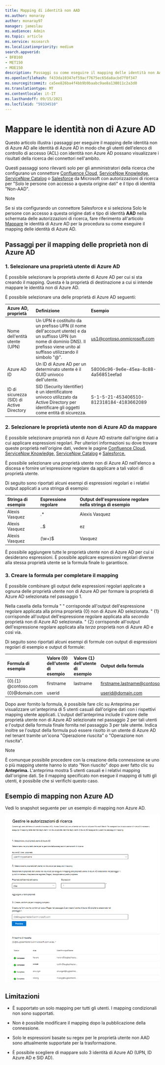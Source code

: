 ```yaml
---
title: Mapping di identità non AAD
ms.author: monaray
author: monaray97
manager: jameslau
ms.audience: Admin
ms.topic: article
ms.service: mssearch
ms.localizationpriority: medium
search.appverid:
- BFB160
- MET150
- MOE150
description: Passaggi su come eseguire il mapping delle identità non AAD
ms.openlocfilehash: f433da10347ef59acf7675ec65da8acbd7f0f347
ms.sourcegitcommit: ca5ee826ba4f4bb9b9baabc9ae8a130011c2a3d0
ms.translationtype: MT
ms.contentlocale: it-IT
ms.lasthandoff: 09/15/2021
ms.locfileid: "59334510"
---
```

# <a name="map-your-non-azure-ad-identities"></a>Mappare le identità non di Azure AD  

Questo articolo illustra i passaggi per eseguire il mapping delle identità non di Azure AD alle identità di Azure AD in modo che gli utenti dell'elenco di controllo di accesso (ACL) con identità non Azure AD possano visualizzare i risultati della ricerca dei connettori nell'ambito.

Questi passaggi sono rilevanti solo per gli amministratori della ricerca che configurano un connettore [Confluence Cloud,](confluence-cloud-connector.md) [ServiceNow Knowledge,](servicenow-knowledge-connector.md) [ServiceNow Catalog](servicenow-catalog-connector.md) o [Salesforce](salesforce-connector.md) da Microsoft con autorizzazioni di ricerca per "Solo le persone con accesso a questa origine dati" e il tipo di identità "Non-AAD".

>[!NOTE]
>Se si sta configurando un  connettore Salesforce e si seleziona Solo le persone con accesso a questa origine dati e tipo di identità **AAD** nella schermata delle autorizzazioni di ricerca, fare riferimento all'articolo [Mappare](map-aad.md) le identità di Azure AD per la procedura su come eseguire il mapping delle identità di Azure AD.  

## <a name="steps-for-mapping-your-non-azure-ad-properties"></a>Passaggi per il mapping delle proprietà non di Azure AD

### <a name="1-select-an-azure-ad-user-property"></a>1. Selezionare una proprietà utente di Azure AD  

È possibile selezionare la proprietà utente di Azure AD per cui si sta creando il mapping. Questa è la proprietà di destinazione a cui si intende mappare le identità non di Azure AD.  

È possibile selezionare una delle proprietà di Azure AD seguenti:

| Azure AD, proprietà    | Definizione           | Esempio         |
| :------------------- | :------------------- |:--------------- |
| Nome dell'entità utente (UPN)  | Un UPN è costituito da un prefisso UPN (il nome dell'account utente) e da un suffisso UPN (un nome di dominio DNS). Il prefisso viene unito al suffisso utilizzando il simbolo "@". | us1@contoso.onmicrosoft.com |
| Azure AD ID                 | Un ID di Azure AD per un determinato utente è il GUID univoco dell'utente.                 | 58006c96-9e6e-45ea-8c88-4a56851eefad            |
| ID di sicurezza (SID) di Active Directory                  | SID (Security Identifier) è un identificatore univoco utilizzato da Active Directory per identificare gli oggetti come entità di sicurezza.                  | S-1-5-21-453406510-812318184-4183662089             |

### <a name="2-select-non-azure-ad-user-properties-to-map"></a>2. Selezionare le proprietà utente non di Azure AD da mappare

È possibile selezionare proprietà non di Azure AD estrarte dall'origine dati a cui applicare espressioni regolari. Per ulteriori informazioni su dove trovare queste proprietà nell'origine dati, vedere le pagine [Confluence Cloud,](confluence-cloud-connector.md) [ServiceNow Knowledge,](servicenow-knowledge-connector.md) [ServiceNow Catalog](servicenow-catalog-connector.md) e [Salesforce.](salesforce-connector.md)  

È possibile selezionare una proprietà utente non di Azure AD nell'elenco a discesa e fornire un'espressione regolare da applicare a tali valori di proprietà utente.

Di seguito sono riportati alcuni esempi di espressioni regolari e i relativi output applicati a una stringa di esempio: 

| Stringa di esempio                  | Espressione regolare                 | Output dell'espressione regolare nella stringa di esempio           |
| :------------------- | :------------------- |:---------------|
| Alexis Vasquez  | .* | Alexis Vasquez |
| Alexis Vasquez                 | ..$                 | ez            |
| Alexis Vasquez                  | (\w+)$                  | Vasquez             |

È possibile aggiungere tutte le proprietà utente non di Azure AD per cui si desiderano espressioni. È possibile applicare espressioni regolari diverse alla stessa proprietà utente se la formula finale lo garantisce.  

### <a name="3-create-formula-to-complete-mapping"></a>3. Creare la formula per completare il mapping

È possibile combinare gli output delle espressioni regolari applicate a ognuna delle proprietà utente non di Azure AD per formare la proprietà di Azure AD selezionata nel passaggio 1.

Nella casella della formula " " corrisponde all'output dell'espressione regolare applicata alla prima proprietà {0} non di Azure AD selezionata.  " {1} corrisponde all'output dell'espressione regolare applicata alla *seconda* proprietà non di Azure AD selezionata. " {2} corrisponde all'output dell'espressione regolare applicata alla *terza* proprietà non di Azure AD e così via.  

Di seguito sono riportati alcuni esempi di formule con output di espressioni regolari di esempio e output di formule: 

| Formula di esempio                  | Valore {0} dell'utente di esempio                 | Valore {1} dell'utente di esempio           | Output della formula                  |
| :------------------- | :------------------- |:---------------|:---------------|
| {0}.{1} @contoso.com  | firstname | lastname |firstname.lastname@contoso.com
| {0}@domain.com                 | userid                 |             |userid@domain.com

Dopo aver fornito la formula,  è possibile fare clic su Anteprima per visualizzare un'anteprima di 5 utenti casuali dall'origine dati con i rispettivi mapping utente applicati. L'output dell'anteprima include il valore delle proprietà utente non di Azure AD selezionate nel passaggio 2 per tali utenti e l'output della formula finale fornita nel passaggio 3 per tale utente. Indica inoltre se l'output della formula può essere risolto in un utente di Azure AD nel tenant tramite un'icona "Operazione riuscita" o "Operazione non riuscita".  

>[!NOTE]
>È comunque possibile procedere con la creazione della connessione se uno o più mapping utente hanno lo stato "Non riuscito" dopo aver fatto clic su **Anteprima.** L'anteprima mostra 5 utenti casuali e i relativi mapping dall'origine dati. Se il mapping specificato non esegue il mapping di tutti gli utenti, è possibile che si verifichi questo caso.

## <a name="sample-non-azure-ad-mapping"></a>Esempio di mapping non Azure AD

Vedi lo snapshot seguente per un esempio di mapping non Azure AD.

![Snapshot di esempio di come compilare la pagina di mapping non di Azure AD.](media/non-aad-mapping.png)

## <a name="limitations"></a>Limitazioni  

- È supportato un solo mapping per tutti gli utenti. I mapping condizionali non sono supportati.  

- Non è possibile modificare il mapping dopo la pubblicazione della connessione.  

- Solo le espressioni basate su regex per le proprietà utente non AAD sono attualmente supportate per la trasformazione.

- È possibile scegliere di mappare solo 3 identità di Azure AD (UPN, ID Azure AD e SID AD).